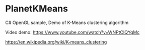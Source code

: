PlanetKMeans
============

C# OpenGL sample, Demo of K-Means clustering algorithm

Video demo:
https://www.youtube.com/watch?v=WNPtCIQYqMc


https://en.wikipedia.org/wiki/K-means_clustering
